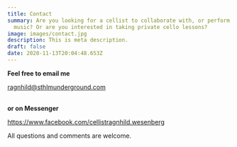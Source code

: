 ```yaml
---
title: Contact
summary: Are you looking for a cellist to collaborate with, or perform your
  music? Or are you interested in taking private cello lessons?
image: images/contact.jpg
description: This is meta description.
draft: false
date: 2020-11-13T20:04:48.653Z
---
```

**Feel free to email me**

ragnhild@sthlmunderground.com
<br>
<br>

**or on Messenger**

https://www.facebook.com/cellistragnhild.wesenberg

All questions and comments are welcome.